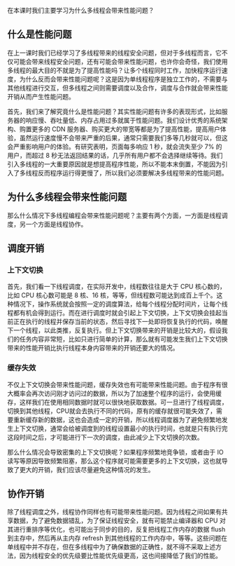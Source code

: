 在本课时我们主要学习为什么多线程会带来性能问题？

什么是性能问题
-------

在上一课时我们已经学习了多线程带来的线程安全问题，但对于多线程而言，它不仅可能会带来线程安全问题，还有可能会带来性能问题，也许你会奇怪，我们使用多线程的最大目的不就是为了提高性能吗？让多个线程同时工作，加快程序运行速度，为什么反而会带来性能问题呢？这是因为单线程程序是独立工作的，不需要与其他线程进行交互，但多线程之间则需要调度以及合作，调度与合作就会带来性能开销从而产生性能问题。

首先，我们来了解究竟什么是性能问题？其实性能问题有许多的表现形式，比如服务器的响应慢、吞吐量低、内存占用过多就属于性能问题。我们设计优秀的系统架构、购置更多的 CDN 服务器、购买更大的带宽等都是为了提高性能，提高用户体验，虽然运行速度慢不会带来严重的后果，通常只需要我们多等几秒就可以，但这会严重影响用户的体验。有研究表明，页面每多响应 1 秒，就会流失至少 7% 的用户，而超过 8 秒无法返回结果的话，几乎所有用户都不会选择继续等待。我们引入多线程的一大重要原因就是想提高程序性能，所以不能本末倒置，不能因为引入了多线程反而程序运行得更慢了，所以我们必须要解决多线程带来的性能问题。

为什么多线程会带来性能问题
-------------

那么什么情况下多线程编程会带来性能问题呢？主要有两个方面，一方面是线程调度，另一个方面是线程协作。

调度开销
----

### 上下文切换

首先，我们看一下线程调度，在实际开发中，线程数往往是大于 CPU 核心数的，比如 CPU 核心数可能是 8 核、16 核，等等，但线程数可能达到成百上千个。这种情况下，操作系统就会按照一定的调度算法，给每个线程分配时间片，让每个线程都有机会得到运行。而在进行调度时就会引起上下文切换，上下文切换会挂起当前正在执行的线程并保存当前的状态，然后寻找下一处即将恢复执行的代码，唤醒下一个线程，以此类推，反复执行。但上下文切换带来的开销是比较大的，假设我们的任务内容非常短，比如只进行简单的计算，那么就有可能发生我们上下文切换带来的性能开销比执行线程本身内容带来的开销还要大的情况。

### 缓存失效

不仅上下文切换会带来性能问题，缓存失效也有可能带来性能问题。由于程序有很大概率会再次访问刚才访问过的数据，所以为了加速整个程序的运行，会使用缓存，这样我们在使用相同数据时就可以很快地获取数据。可一旦进行了线程调度，切换到其他线程，CPU就会去执行不同的代码，原有的缓存就很可能失效了，需要重新缓存新的数据，这也会造成一定的开销，所以线程调度器为了避免频繁地发生上下文切换，通常会给被调度到的线程设置最小的执行时间，也就是只有执行完这段时间之后，才可能进行下一次的调度，由此减少上下文切换的次数。

那么什么情况会导致密集的上下文切换呢？如果程序频繁地竞争锁，或者由于 IO 读写等原因导致频繁阻塞，那么这个程序就可能需要更多的上下文切换，这也就导致了更大的开销，我们应该尽量避免这种情况的发生。  

协作开销
----

除了线程调度之外，线程协作同样也有可能带来性能问题。因为线程之间如果有共享数据，为了避免数据错乱，为了保证线程安全，就有可能禁止编译器和 CPU 对其进行重排序等优化，也可能出于同步的目的，反复把线程工作内存的数据 flush 到主存中，然后再从主内存 refresh 到其他线程的工作内存中，等等。这些问题在单线程中并不存在，但在多线程中为了确保数据的正确性，就不得不采取上述方法，因为线程安全的优先级要比性能优先级更高，这也间接降低了我们的性能。  

<br />

